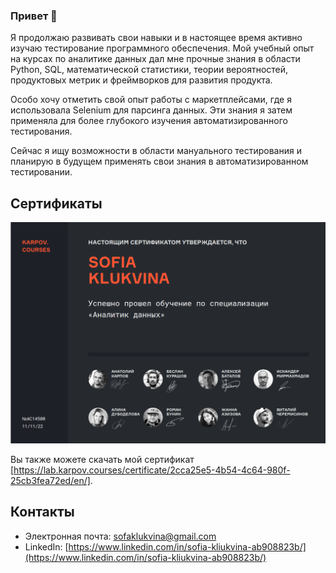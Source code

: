 ### Привет 👋

Я продолжаю развивать свои навыки и в настоящее время активно изучаю тестирование программного обеспечения. Мой учебный опыт на курсах по аналитике данных дал мне прочные знания в области Python, SQL, математической статистики, теории вероятностей, продуктовых метрик и фреймворков для развития продукта.

Особо хочу отметить свой опыт работы с маркетплейсами, где я использовала Selenium для парсинга данных. Эти знания я затем применяла для более глубокого изучения автоматизированного тестирования.

Сейчас я ищу возможности в области мануального тестирования и планирую в будущем применять свои знания в автоматизированном тестировании.


## Сертификаты



![Сертификат](Karpov_courses.png)

Вы также можете скачать мой сертификат [https://lab.karpov.courses/certificate/2cca25e5-4b54-4c64-980f-25cb3fea72ed/en/].

## Контакты

- Электронная почта: sofaklukvina@gmail.com
- LinkedIn: [https://www.linkedin.com/in/sofia-kliukvina-ab908823b/](https://www.linkedin.com/in/sofia-kliukvina-ab908823b/)
